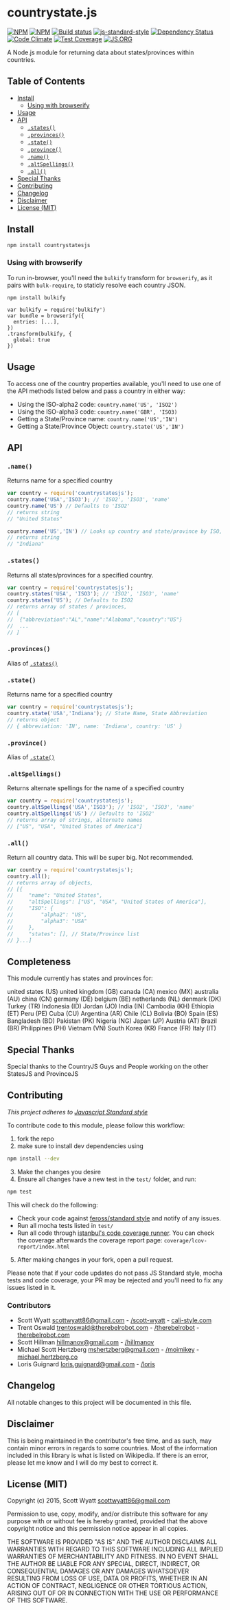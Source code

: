 # countrystate.js

[![NPM](https://nodei.co/npm/countrystatesjs.png?downloads=true)](https://nodei.co/npm/countrystatesjs/)
[![NPM](https://nodei.co/npm-dl/countrystatesjs.png?months=3&height=2)](https://nodei.co/npm/countrystatesjs/)
[![Build status][ci-image]][ci-url]
[![js-standard-style](https://img.shields.io/badge/code%20style-standard-brightgreen.svg)](https://github.com/feross/standard)
[![Dependency Status](https://david-dm.org/scott-wyatt/countrystatesjs.svg)](https://david-dm.org/scott-wyatt/countrystatesjs)
[![Code Climate](https://codeclimate.com/github/scott-wyatt/countrystatesjs/badges/gpa.svg)](https://codeclimate.com/github/scott-wyatt/countrystatesjs)
[![Test Coverage](https://codeclimate.com/github/scott-wyatt/countrystatesjs/badges/coverage.svg)](https://codeclimate.com/github/scott-wyatt/countrystatesjs)
[![JS.ORG](https://img.shields.io/badge/js.org-country-ffb400.svg?style=flat)](http://js.org)

A Node.js module for returning data about states/provinces within countries.

## Table of Contents

* [Install](#install)
  * [Using with browserify](#browserify)
* [Usage](#usage)
* [API](#api)
  * [`.states()`](#states)
  * [`.provinces()`](#provinces)
  * [`.state()`](#states)
  * [`.province()`](#provinces)
  * [`.name()`](#name)
  * [`.altSpellings()`](#altspellings)
  * [`.all()`](#all)
* [Special Thanks](#special-thanks)
* [Contributing](#contributing)
* [Changelog](#changelog)
* [Disclaimer](#disclaimer)
* [License (MIT)](#license-mit)

## Install

```bash
npm install countrystatesjs
```

### Using with browserify

To run in-browser, you'll need the `bulkify` transform for `browserify`, as it pairs with `bulk-require`, to staticly resolve each country JSON.

```
npm install bulkify
```

```
var bulkify = require('bulkify')
var bundle = browserify({
  entries: [...],
})
.transform(bulkify, {
  global: true
})
```

## Usage

To access one of the country properties available, you'll need to use one of the API methods listed below and pass a country in either way:

- Using the ISO-alpha2 code: `country.name('US', 'ISO2')`
- Using the ISO-alpha3 code: `country.name('GBR', 'ISO3)`
- Getting a State/Province name: `country.name('US','IN')`
- Getting a State/Province Object: `country.state('US','IN')`

## API

### `.name()`

Returns name for a specified country

```javascript
var country = require('countrystatesjs');
country.name('USA','ISO3'); // 'ISO2', 'ISO3', 'name'
country.name('US') // Defaults to 'ISO2'
// returns string
// "United States"

country.name('US','IN') // Looks up country and state/province by ISO, Name, and Alternative Spellings
// returns string
// "Indiana"
```

### `.states()`

Returns all states/provinces for a specified country.

```JavaScript
var country = require('countrystatesjs');
country.states('USA', 'ISO3'); // 'ISO2', 'ISO3', 'name'
country.states('US'); // Defaults to ISO2
// returns array of states / provinces,
// [
//  {"abbreviation":"AL","name":"Alabama","country":"US"}
//  ...
// ]
```

### `.provinces()`

Alias of [`.states()`]()


### `.state()`

Returns name for a specified country

```javascript
var country = require('countrystatesjs');
country.state('USA','Indiana'); // State Name, State Abbreviation
// returns object
// { abbreviation: 'IN', name: 'Indiana', country: 'US' }

```

### `.province()`

Alias of [`.state()`]()

### `.altSpellings()`

Returns alternate spellings for the name of a specified country

```javascript
var country = require('countrystatesjs');
country.altSpellings('USA','ISO3'); // 'ISO2', 'ISO3', 'name'
country.altSpellings('US') // Defaults to 'ISO2'
// returns array of strings, alternate names
// ["US", "USA", "United States of America"]
```

### `.all()`

Return all country data. This will be super big. Not recommended.

```JavaScript
var country = require('countrystatesjs');
country.all();
// returns array of objects,
// [{
//     "name": "United States",
//     "altSpellings": ["US", "USA", "United States of America"],
//     "ISO": {
//         "alpha2": "US",
//         "alpha3": "USA"
//     },
//     "states": [], // State/Province list
// }...]
```

## Completeness
This module currently has states and provinces for:

united states (US)
united kingdom (GB)
canada (CA)
mexico (MX)
australia (AU)
china (CN)
germany (DE)
belgium (BE)
netherlands (NL)
denmark (DK)
Turkey (TR)
Indonesia (ID)
Jordan (JO)
India (IN)
Cambodia (KH)
Ethiopia (ET)
Peru (PE)
Cuba (CU)
Argentina (AR)
Chile (CL)
Bolivia (BO)
Spain (ES)
Bangladesh (BD)
Pakistan (PK)
Nigeria (NG)
Japan (JP)
Austria (AT)
Brazil (BR)
Philippines (PH)
Vietnam (VN)
South Korea (KR)
France (FR)
Italy (IT)

## Special Thanks

Special thanks to the CountryJS Guys and People working on the other StatesJS and ProvinceJS

## Contributing

*This project adheres to [Javascript Standard style](https://github.com/feross/standard)*

To contribute code to this module, please follow this workflow: 

1. fork the repo
2. make sure to install dev dependencies using

  ```bash
  npm install --dev
  ```

3. Make the changes you desire
4. Ensure all changes have a new test in the `test/` folder, and run:

  ```bash
  npm test
  ```

  This will check do the following:
  * Check your code against [feross/standard style](https://github.com/feross/standard) and notify of any issues.
  * Run all mocha tests listed in `test/`
  * Run all code through [istanbul's code coverage runner](https://github.com/gotwarlost/istanbul). You can check the coverage afterwards the coverage report page: `coverage/lcov-report/index.html`

5. After making changes in your fork, open a pull request.

Please note that if your code updates do not pass JS Standard style, mocha tests and code coverage, your PR may be rejected and you'll need to fix any issues listed in it.

### Contributors
* Scott Wyatt <a href="mailto:scottwyatt86@gmail.com">scottwyatt86@gmail.com</a> - [/scott-wyatt](https://github.com/scott-wyatt) - [cali-style.com](http://cali-style.com)
* Trent Oswald <a href="mailto:trentoswald@therebelrobot.com">trentoswald@therebelrobot.com</a> - [/therebelrobot](https://github.com/therebelrobot) - [therebelrobot.com](http://therebelrobot.com)
* Scott Hillman <a href="mailto:hillmanov@gmail.com">hillmanov@gmail.com</a> - [/hillmanov](https://github.com/hillmanov)
* Michael Scott Hertzberg <a href="mailto:mshertzberg@gmail.com">mshertzberg@gmail.com</a> - [/moimikey](https://github.com/moimonkey) - [michael.hertzberg.co](http://michael.hertzberg.co)
* Loris Guignard <a href="mailto:loris.guignard@gmail.com">loris.guignard@gmail.com</a> - [/loris](https://github.com/loris)

## Changelog

All notable changes to this project will be documented in this file.

## Disclaimer

This is being maintained in the contributor's free time, and as such, may contain minor errors in regards to some countries.
Most of the information included in this library is what is listed on Wikipedia. If there is an error, 
please let me know and I will do my best to correct it.

## License (MIT)

Copyright (c) 2015, Scott Wyatt <scottwyatt86@gmail.com>

Permission to use, copy, modify, and/or distribute this software for any purpose with or without fee is hereby granted,
provided that the above copyright notice and this permission notice appear in all copies.

THE SOFTWARE IS PROVIDED "AS IS" AND THE AUTHOR DISCLAIMS ALL WARRANTIES WITH REGARD TO THIS SOFTWARE INCLUDING ALL
IMPLIED WARRANTIES OF MERCHANTABILITY AND FITNESS. IN NO EVENT SHALL THE AUTHOR BE LIABLE FOR ANY SPECIAL, DIRECT,
INDIRECT, OR CONSEQUENTIAL DAMAGES OR ANY DAMAGES WHATSOEVER RESULTING FROM LOSS OF USE, DATA OR PROFITS, WHETHER IN AN
ACTION OF CONTRACT, NEGLIGENCE OR OTHER TORTIOUS ACTION, ARISING OUT OF OR IN CONNECTION WITH THE USE OR PERFORMANCE OF
THIS SOFTWARE.

[ci-image]: https://img.shields.io/travis/scott-wyatt/countrystatesjs/master.svg?style=flat-square
[ci-url]: https://travis-ci.org/scott-wyatt/countrystatesjs

